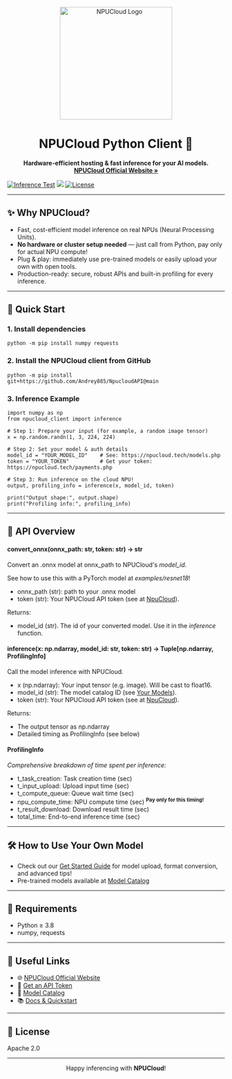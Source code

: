 <p align="center">
  <img src="https://npucloud.tech/img/logo.png" alt="NPUCloud Logo" width="260"/>
</p>

<h1 align="center">NPUCloud Python Client 🚀</h1>

<p align="center">
  <b>Hardware-efficient hosting & fast inference for your AI models.</b><br>
  <a href="https://npucloud.tech/"><strong>NPUCloud Official Website »</strong></a>
</p>


<p align="center">

  [![Inference Test](https://github.com/Andrey885/NpucloudAPI/actions/workflows/inference-test.yml/badge.svg)](https://github.com/Andrey885/NpucloudAPI/actions/workflows/inference-test.yml)
  <a href="https://npucloud.tech/"><img src="https://img.shields.io/badge/powered%20by-NPUCloud-orange?logo=thunder"></a>
  <a href="https://github.com/Andrey885/NpucloudAPI/blob/main/LICENSE"><img src="https://img.shields.io/badge/License-Apache--2.0-green.svg" alt="License"></a>
</p>

---

## ✨ Why NPUCloud?

- Fast, cost-efficient model inference on real NPUs (Neural Processing Units).
- <b>No hardware or cluster setup needed</b> &mdash; just call from Python, pay only for actual NPU compute!
- Plug & play: immediately use pre-trained models or easily upload your own with open tools.
- Production-ready: secure, robust APIs and built-in profiling for every inference.

---

## 🚀 Quick Start

### 1. Install dependencies
```
python -m pip install numpy requests
```
### 2. Install the NPUCloud client from GitHub
```
python -m pip install git+https://github.com/Andrey885/NpucloudAPI@main
```
### 3. Inference Example
```
import numpy as np
from npucloud_client import inference

# Step 1: Prepare your input (for example, a random image tensor)
x = np.random.randn(1, 3, 224, 224)

# Step 2: Set your model & auth details
model_id = "YOUR_MODEL_ID"    # See: https://npucloud.tech/models.php
token = "YOUR_TOKEN"          # Get your token: https://npucloud.tech/payments.php

# Step 3: Run inference on the cloud NPU!
output, profiling_info = inference(x, model_id, token)

print("Output shape:", output.shape)
print("Profiling info:", profiling_info)
```
---

## 🧩 API Overview
#### convert_onnx(onnx_path: str, token: str) -> str
Convert an .onnx model at onnx_path to NPUCloud's _model_id_.

See how to use this with a PyTorch model at _examples/resnet18_!

- onnx_path (str): path to your .onnx model
- token (str): Your NPUCloud API token (see at [NpuCloud](https://npucloud.tech/payments.php)).

Returns:
- model_id (str). The id of your converted model. Use it in the _inference_ function.

#### inference(x: np.ndarray, model_id: str, token: str) -> Tuple[np.ndarray, ProfilingInfo]
Call the model inference with NPUCloud.

- x (np.ndarray): Your input tensor (e.g. image). Will be cast to float16.
- model_id (str): The model catalog ID (see [Your Models](https://npucloud.tech/models.php)).
- token (str): Your NPUCloud API token (see at [NpuCloud](https://npucloud.tech/payments.php)).

Returns:  
- The output tensor as np.ndarray
- Detailed timing as ProfilingInfo (see below)

#### ProfilingInfo  
_Comprehensive breakdown of time spent per inference:_

- t_task_creation: Task creation time (sec)
- t_input_upload: Upload input time (sec)
- t_compute_queue: Queue wait time (sec)
- npu_compute_time: NPU compute time (sec) <sup><strong>Pay only for this timing!</strong></sup>
- t_result_download: Download result time (sec)
- total_time: End-to-end inference time (sec)

---

## 🛠️ How to Use Your Own Model

- Check out our [Get Started Guide](https://npucloud.tech/docs/get_started.php) for model upload, format conversion, and advanced tips!
- Pre-trained models available at [Model Catalog](https://npucloud.tech/docs/pretrained_models.php)

---

## 🤝 Requirements

- Python ≥ 3.8
- numpy, requests

---

## 🔗 Useful Links

- 🌐 [NPUCloud Official Website](https://npucloud.tech/dashboard.php)
- 📖 [Get an API Token](https://npucloud.tech/payments.php)
- 🤖 [Model Catalog](https://npucloud.tech/docs/pretrained_models.php)
- 📚 [Docs & Quickstart](https://npucloud.tech/docs/get_started.php)

---

## 📜 License

Apache 2.0

---

<p align="center">
Happy inferencing with <b>NPUCloud</b>!<br>
</p>
